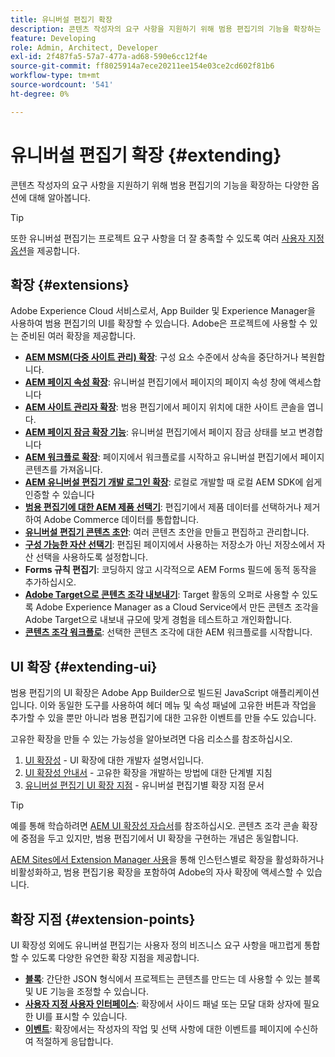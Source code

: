 ```yaml
---
title: 유니버설 편집기 확장
description: 콘텐츠 작성자의 요구 사항을 지원하기 위해 범용 편집기의 기능을 확장하는 다양한 옵션에 대해 알아봅니다.
feature: Developing
role: Admin, Architect, Developer
exl-id: 2f487fa5-57a7-477a-ad68-590e6cc12f4e
source-git-commit: ff8025914a7ece20211ee154e03ce2cd602f81b6
workflow-type: tm+mt
source-wordcount: '541'
ht-degree: 0%

---
```


# 유니버설 편집기 확장 {#extending}

콘텐츠 작성자의 요구 사항을 지원하기 위해 범용 편집기의 기능을 확장하는 다양한 옵션에 대해 알아봅니다.

>[!TIP]
>
>또한 유니버설 편집기는 프로젝트 요구 사항을 더 잘 충족할 수 있도록 여러 [사용자 지정 옵션](/help/implementing/universal-editor/customizing.md)을 제공합니다.

## 확장 {#extensions}

Adobe Experience Cloud 서비스로서, App Builder 및 Experience Manager을 사용하여 범용 편집기의 UI를 확장할 수 있습니다. Adobe은 프로젝트에 사용할 수 있는 준비된 여러 확장을 제공합니다.

* **[AEM MSM(다중 사이트 관리) 확장](/help/sites-cloud/authoring/universal-editor/authoring.md#inheritance)**: 구성 요소 수준에서 상속을 중단하거나 복원합니다.
* **[AEM 페이지 속성 확장](/help/sites-cloud/authoring/universal-editor/authoring.md#page-properties)**: 유니버설 편집기에서 페이지의 페이지 속성 창에 액세스합니다
* **[AEM 사이트 관리자 확장](/help/sites-cloud/authoring/universal-editor/authoring.md#sites-console)**: 범용 편집기에서 페이지 위치에 대한 사이트 콘솔을 엽니다.
* **[AEM 페이지 잠금 확장 기능](/help/sites-cloud/authoring/universal-editor/authoring.md#locking-pages)**: 유니버설 편집기에서 페이지 잠금 상태를 보고 변경합니다
* **[AEM 워크플로 확장](/help/sites-cloud/authoring/universal-editor/authoring.md#workflows)**: 페이지에서 워크플로를 시작하고 유니버설 편집기에서 페이지 콘텐츠를 가져옵니다.
* **[AEM 유니버설 편집기 개발 로그인 확장](/help/sites-cloud/authoring/universal-editor/authoring.md#developer-login)**: 로컬로 개발할 때 로컬 AEM SDK에 쉽게 인증할 수 있습니다
* **[범용 편집기에 대한 AEM 제품 선택기](https://developer.adobe.com/uix/docs/extension-manager/extension-developed-by-adobe/ue-product-picker/)**: 편집기에서 제품 데이터를 선택하거나 제거하여 Adobe Commerce 데이터를 통합합니다.
* **[유니버설 편집기 콘텐츠 초안](https://developer.adobe.com/uix/docs/extension-manager/extension-developed-by-adobe/universal-editor-content-drafts/)**: 여러 콘텐츠 초안을 만들고 편집하고 관리합니다.
* **[구성 가능한 자산 선택기](https://developer.adobe.com/uix/docs/extension-manager/extension-developed-by-adobe/configurable-asset-picker/)**: 편집된 페이지에서 사용하는 저장소가 아닌 저장소에서 자산 선택을 사용하도록 설정합니다.
* **Forms 규칙 편집기**: 코딩하지 않고 시각적으로 AEM Forms 필드에 동적 동작을 추가하십시오.
* **[Adobe Target으로 콘텐츠 조각 내보내기](https://developer.adobe.com/uix/docs/extension-manager/extension-developed-by-adobe/exporting-content-fragment-to-adobe-target/)**: Target 활동의 오퍼로 사용할 수 있도록 Adobe Experience Manager as a Cloud Service에서 만든 콘텐츠 조각을 Adobe Target으로 내보내 규모에 맞게 경험을 테스트하고 개인화합니다.
* **[콘텐츠 조각 워크플로](https://developer.adobe.com/uix/docs/extension-manager/extension-developed-by-adobe/content-fragments-workflows/)**: 선택한 콘텐츠 조각에 대한 AEM 워크플로를 시작합니다.

## UI 확장 {#extending-ui}

범용 편집기의 UI 확장은 Adobe App Builder으로 빌드된 JavaScript 애플리케이션입니다. 이와 동일한 도구를 사용하여 헤더 메뉴 및 속성 패널에 고유한 버튼과 작업을 추가할 수 있을 뿐만 아니라 범용 편집기에 대한 고유한 이벤트를 만들 수도 있습니다.

고유한 확장을 만들 수 있는 가능성을 알아보려면 다음 리소스를 참조하십시오.

1. [UI 확장성](https://developer.adobe.com/uix/docs/) - UI 확장에 대한 개발자 설명서입니다.
1. [UI 확장성 안내서](https://developer.adobe.com/uix/docs/guides/) - 고유한 확장을 개발하는 방법에 대한 단계별 지침
1. [유니버설 편집기 UI 확장 지점](https://developer.adobe.com/uix/docs/services/aem-universal-editor/) - 유니버설 편집기별 확장 지점 문서

>[!TIP]
>
>예를 통해 학습하려면 [AEM UI 확장성 자습서](https://experienceleague.adobe.com/en/docs/experience-manager-learn/cloud-service/developing/extensibility/ui/overview)를 참조하십시오. 콘텐츠 조각 콘솔 확장에 중점을 두고 있지만, 범용 편집기에서 UI 확장을 구현하는 개념은 동일합니다.

[AEM Sites에서 Extension Manager 사용](https://developer.adobe.com/uix/docs/extension-manager/)을 통해 인스턴스별로 확장을 활성화하거나 비활성화하고, 범용 편집기용 확장을 포함하여 Adobe의 자사 확장에 액세스할 수 있습니다.

## 확장 지점 {#extension-points}

UI 확장성 외에도 유니버설 편집기는 사용자 정의 비즈니스 요구 사항을 매끄럽게 통합할 수 있도록 다양한 유연한 확장 지점을 제공합니다.

* **[블록](/help/edge/developer/block-collection.md)**: 간단한 JSON 형식에서 프로젝트는 콘텐츠를 만드는 데 사용할 수 있는 블록 및 UE 기능을 조정할 수 있습니다.
* **[사용자 지정 사용자 인터페이스](#extending-ui)**: 확장에서 사이드 패널 또는 모달 대화 상자에 필요한 UI를 표시할 수 있습니다.
* **[이벤트](/help/implementing/universal-editor/events.md)**: 확장에서는 작성자의 작업 및 선택 사항에 대한 이벤트를 페이지에 수신하여 적절하게 응답합니다.
